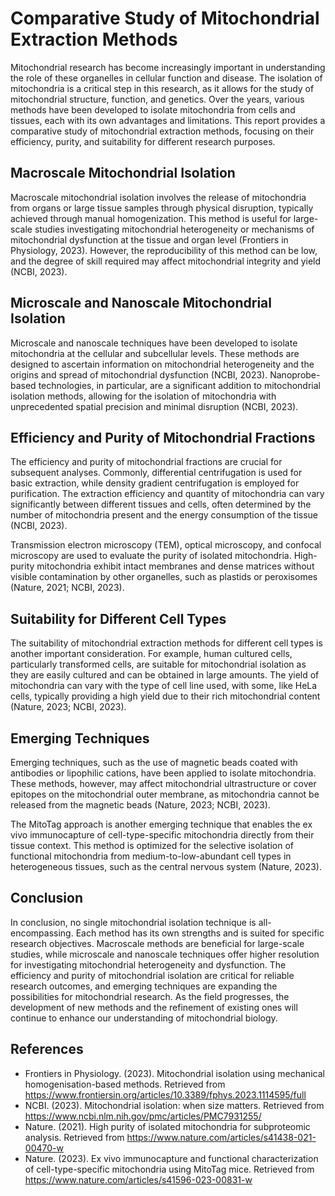 # Comparative Study of Mitochondrial Extraction Methods

Mitochondrial research has become increasingly important in understanding the role of these organelles in cellular function and disease. The isolation of mitochondria is a critical step in this research, as it allows for the study of mitochondrial structure, function, and genetics. Over the years, various methods have been developed to isolate mitochondria from cells and tissues, each with its own advantages and limitations. This report provides a comparative study of mitochondrial extraction methods, focusing on their efficiency, purity, and suitability for different research purposes.

## Macroscale Mitochondrial Isolation

Macroscale mitochondrial isolation involves the release of mitochondria from organs or large tissue samples through physical disruption, typically achieved through manual homogenization. This method is useful for large-scale studies investigating mitochondrial heterogeneity or mechanisms of mitochondrial dysfunction at the tissue and organ level (Frontiers in Physiology, 2023). However, the reproducibility of this method can be low, and the degree of skill required may affect mitochondrial integrity and yield (NCBI, 2023).

## Microscale and Nanoscale Mitochondrial Isolation

Microscale and nanoscale techniques have been developed to isolate mitochondria at the cellular and subcellular levels. These methods are designed to ascertain information on mitochondrial heterogeneity and the origins and spread of mitochondrial dysfunction (NCBI, 2023). Nanoprobe-based technologies, in particular, are a significant addition to mitochondrial isolation methods, allowing for the isolation of mitochondria with unprecedented spatial precision and minimal disruption (NCBI, 2023).

## Efficiency and Purity of Mitochondrial Fractions

The efficiency and purity of mitochondrial fractions are crucial for subsequent analyses. Commonly, differential centrifugation is used for basic extraction, while density gradient centrifugation is employed for purification. The extraction efficiency and quantity of mitochondria can vary significantly between different tissues and cells, often determined by the number of mitochondria present and the energy consumption of the tissue (NCBI, 2023).

Transmission electron microscopy (TEM), optical microscopy, and confocal microscopy are used to evaluate the purity of isolated mitochondria. High-purity mitochondria exhibit intact membranes and dense matrices without visible contamination by other organelles, such as plastids or peroxisomes (Nature, 2021; NCBI, 2023).

## Suitability for Different Cell Types

The suitability of mitochondrial extraction methods for different cell types is another important consideration. For example, human cultured cells, particularly transformed cells, are suitable for mitochondrial isolation as they are easily cultured and can be obtained in large amounts. The yield of mitochondria can vary with the type of cell line used, with some, like HeLa cells, typically providing a high yield due to their rich mitochondrial content (Nature, 2023; NCBI, 2023).

## Emerging Techniques

Emerging techniques, such as the use of magnetic beads coated with antibodies or lipophilic cations, have been applied to isolate mitochondria. These methods, however, may affect mitochondrial ultrastructure or cover epitopes on the mitochondrial outer membrane, as mitochondria cannot be released from the magnetic beads (Nature, 2023; NCBI, 2023).

The MitoTag approach is another emerging technique that enables the ex vivo immunocapture of cell-type-specific mitochondria directly from their tissue context. This method is optimized for the selective isolation of functional mitochondria from medium-to-low-abundant cell types in heterogeneous tissues, such as the central nervous system (Nature, 2023).

## Conclusion

In conclusion, no single mitochondrial isolation technique is all-encompassing. Each method has its own strengths and is suited for specific research objectives. Macroscale methods are beneficial for large-scale studies, while microscale and nanoscale techniques offer higher resolution for investigating mitochondrial heterogeneity and dysfunction. The efficiency and purity of mitochondrial isolation are critical for reliable research outcomes, and emerging techniques are expanding the possibilities for mitochondrial research. As the field progresses, the development of new methods and the refinement of existing ones will continue to enhance our understanding of mitochondrial biology.

## References

- Frontiers in Physiology. (2023). Mitochondrial isolation using mechanical homogenisation-based methods. Retrieved from https://www.frontiersin.org/articles/10.3389/fphys.2023.1114595/full
- NCBI. (2023). Mitochondrial isolation: when size matters. Retrieved from https://www.ncbi.nlm.nih.gov/pmc/articles/PMC7931255/
- Nature. (2021). High purity of isolated mitochondria for subproteomic analysis. Retrieved from https://www.nature.com/articles/s41438-021-00470-w
- Nature. (2023). Ex vivo immunocapture and functional characterization of cell-type-specific mitochondria using MitoTag mice. Retrieved from https://www.nature.com/articles/s41596-023-00831-w